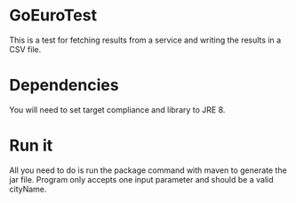 # GoEuroTest

This is a test for fetching results from a service and writing the results in a CSV file.

# Dependencies

You will need to set target compliance and library to JRE 8.

# Run it

All you need to do is run the package command with maven to generate the jar file. Program only accepts one input parameter and should be a valid cityName.
